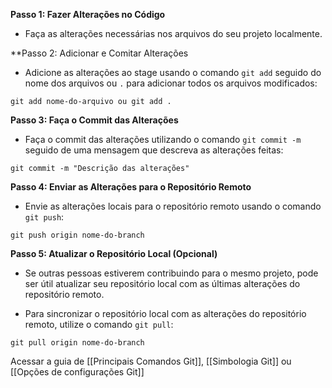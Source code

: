 
**Passo 1:  Fazer Alterações no Código**

- Faça as alterações necessárias nos arquivos do seu projeto localmente.

**Passo 2: Adicionar e Comitar Alterações

- Adicione as alterações ao stage usando o comando `git add` seguido do nome dos arquivos ou `.` para adicionar todos os arquivos modificados:

```
git add nome-do-arquivo ou git add .
```

**Passo 3: Faça o Commit das Alterações**

- Faça o commit das alterações utilizando o comando `git commit -m` seguido de uma mensagem que descreva as alterações feitas:

```
git commit -m "Descrição das alterações"
```

**Passo 4: Enviar as Alterações para o Repositório Remoto**

- Envie as alterações locais para o repositório remoto usando o comando `git push`:

```
git push origin nome-do-branch
```

**Passo 5: Atualizar o Repositório Local (Opcional)**

- Se outras pessoas estiverem contribuindo para o mesmo projeto, pode ser útil atualizar seu repositório local com as últimas alterações do repositório remoto.
* Para sincronizar o repositório local com as alterações do repositório remoto, utilize o comando `git pull`:

```
git pull origin nome-do-branch
```

Acessar a guia de [[Principais Comandos Git]], [[Simbologia Git]] ou [[Opções de configurações Git]]